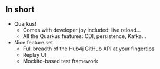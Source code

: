 ## In short

* Quarkus!
  * Comes with developer joy included: live reload...
  * All the Quarkus features: CDI, persistence, Kafka...
* Nice feature set
  * Full breadth of the Hub4j GitHub API at your fingertips
  * Replay UI
  * Mockito-based test framework